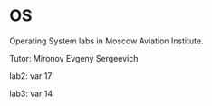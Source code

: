 # OS
Operating System labs in Moscow Aviation Institute.

Tutor: Mironov Evgeny Sergeevich

lab2: var 17

lab3: var 14
